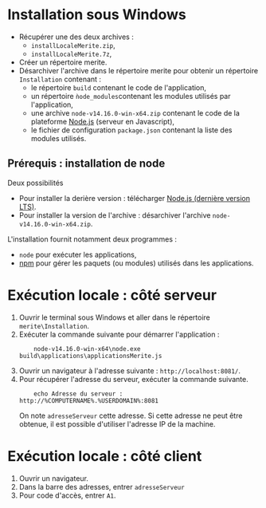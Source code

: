 # Installation sous Windows

- Récupérer une des deux archives : 
  - `installLocaleMerite.zip`,
  - `installLocaleMerite.7z`,
- Créer un répertoire merite.
- Désarchiver l'archive dans le répertoire merite pour obtenir un répertoire `Installation` contenant :
  - le répertoire `build` contenant le code de l'application,
  - un répertoire `ǹode_modules`contenant les modules utilisés par l'application,
  - une archive `node-v14.16.0-win-x64.zip` contenant le code de la plateforme [Node.js](https://fr.wikipedia.org/wiki/Node.js) (serveur en Javascript),
  - le fichier de configuration `package.json` contenant la liste des modules utilisés.

## Prérequis : installation de node

Deux possibilités
- Pour installer la derière version : télécharger [Node.js (dernière version LTS)](https://nodejs.org/fr/download/).
- Pour installer la version de l'archive : désarchiver l'archive `node-v14.16.0-win-x64.zip`.

L'installation fournit notamment deux programmes :
- `node` pour exécuter les applications,
- [npm](https://fr.wikipedia.org/wiki/Npm) pour gérer les paquets (ou modules) utilisés dans les applications.

# Exécution locale : côté serveur

1. Ouvrir le terminal sous Windows et aller dans le répertoire ```merite\Installation```.
2. Exécuter la commande suivante pour démarrer l'application :
    ```
        node-v14.16.0-win-x64\node.exe build\applications\applicationsMerite.js
    ```
3. Ouvrir un navigateur à l'adresse suivante : `http://localhost:8081/`.
4. Pour récupérer l'adresse du serveur, exécuter la commande suivante.
    ```
        echo Adresse du serveur : http://%COMPUTERNAME%.%USERDOMAIN%:8081
    ```
    On note `adresseServeur` cette adresse. Si cette adresse ne peut être obtenue, il est possible d'utiliser l'adresse IP de la machine.


# Exécution locale : côté client

1. Ouvrir un navigateur.
2. Dans la barre des adresses, entrer `adresseServeur`
3. Pour code d'accès, entrer `A1`.
   